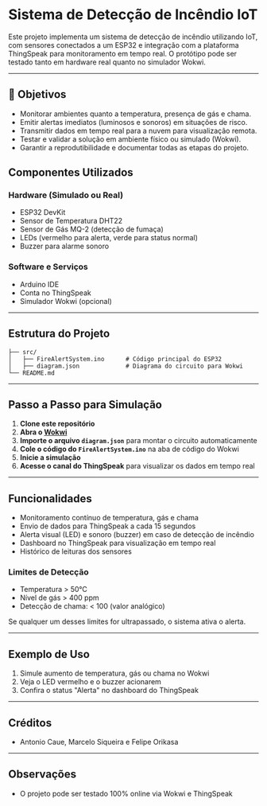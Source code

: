 # Sistema de Detecção de Incêndio IoT

Este projeto implementa um sistema de detecção de incêndio utilizando IoT, com sensores conectados a um ESP32 e integração com a plataforma ThingSpeak para monitoramento em tempo real. O protótipo pode ser testado tanto em hardware real quanto no simulador Wokwi.

---

## 🎯 Objetivos

- Monitorar ambientes quanto a temperatura, presença de gás e chama.
- Emitir alertas imediatos (luminosos e sonoros) em situações de risco.
- Transmitir dados em tempo real para a nuvem para visualização remota.
- Testar e validar a solução em ambiente físico ou simulado (Wokwi).
- Garantir a reprodutibilidade e documentar todas as etapas do projeto.


## Componentes Utilizados

### Hardware (Simulado ou Real)
- ESP32 DevKit
- Sensor de Temperatura DHT22
- Sensor de Gás MQ-2 (detecção de fumaça)
- LEDs (vermelho para alerta, verde para status normal)
- Buzzer para alarme sonoro

### Software e Serviços
- Arduino IDE
- Conta no ThingSpeak
- Simulador Wokwi (opcional)

---

## Estrutura do Projeto
```
├── src/
│   ├── FireAlertSystem.ino      # Código principal do ESP32
│   ├── diagram.json             # Diagrama do circuito para Wokwi
└── README.md
```

---

## Passo a Passo para Simulação

1. **Clone este repositório**
2. **Abra o [Wokwi](https://wokwi.com/)**
3. **Importe o arquivo `diagram.json`** para montar o circuito automaticamente
4. **Cole o código do `FireAlertSystem.ino`** na aba de código do Wokwi
5. **Inicie a simulação**
6. **Acesse o canal do ThingSpeak** para visualizar os dados em tempo real

---

## Funcionalidades
- Monitoramento contínuo de temperatura, gás e chama
- Envio de dados para ThingSpeak a cada 15 segundos
- Alerta visual (LED) e sonoro (buzzer) em caso de detecção de incêndio
- Dashboard no ThingSpeak para visualização em tempo real
- Histórico de leituras dos sensores

### Limites de Detecção
- Temperatura > 50°C
- Nível de gás > 400 ppm
- Detecção de chama: < 100 (valor analógico)

Se qualquer um desses limites for ultrapassado, o sistema ativa o alerta.

---

## Exemplo de Uso
1. Simule aumento de temperatura, gás ou chama no Wokwi
2. Veja o LED vermelho e o buzzer acionarem
3. Confira o status "Alerta" no dashboard do ThingSpeak

---

## Créditos
- Antonio Caue, Marcelo Siqueira e Felipe Orikasa
---

## Observações
- O projeto pode ser testado 100% online via Wokwi e ThingSpeak
